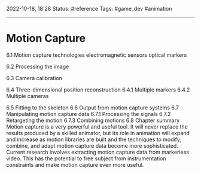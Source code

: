 2022-10-18, 18:28
Status: #reference 
Tags: #game_dev #animation 

---
# Motion Capture

6.1 Motion capture technologies
electromagnetic sensors
optical markers

6.2 Processing the image

6.3 Camera calibration

6.4 Three-dimensional position reconstruction
6.4.1 Multiple markers
6.4.2 Multiple cameras

6.5 Fitting to the skeleton
6.6 Output from motion capture systems
6.7 Manipulating motion capture data
6.7.1 Processing the signals
6.7.2 Retargeting the motion
6.7.3 Combining motions
6.8 Chapter summary
Motion capture is a very powerful and useful tool. It will never replace the results produced by a skilled animator, but its role in animation will expand and increase as motion libraries are built and the techniques to modify, combine, and adapt motion capture data become more sophisticated. Current research involves extracting motion capture data from markerless video. This has the potential to free subject from instrumentation constraints and make motion capture even more useful.